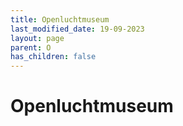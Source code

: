 ```yaml
---
title: Openluchtmuseum
last_modified_date: 19-09-2023
layout: page
parent: O
has_children: false
---
```


Openluchtmuseum
===============

